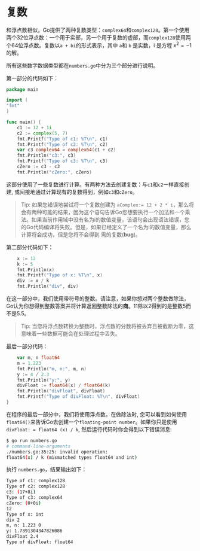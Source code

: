 # **复数**

和浮点数相似，Go提供了两种复数类型：`complex64`和`complex128`。第一个使用两个32位浮点数：一个用于实部，另一个用于复数的虚部，而`complex128`使用两个64位浮点数。复数以`a + bi`的形式表示，其中 `a`和 `b` 是实数，i 是方程 $x^2 =−1$ 的解。

所有这些数字数据类型都在`numbers.go`中分为三个部分进行说明。

第一部分的代码如下：
```Go
package main

import (
"fmt"
)

func main() {
    c1 := 12 + 1i
    c2 := complex(5, 7)
    fmt.Printf("Type of c1: %T\n", c1)
    fmt.Printf("Type of c2: %T\n", c2)
    var c3 complex64 = complex64(c1 + c2)
    fmt.Println("c3:", c3)
    fmt.Printf("Type of c3: %T\n", c3)
    cZero := c3 - c3
    fmt.Println("cZero:", cZero)
```

这部分使用了一些复数进行计算。有两种方法去创建复数：与`c1`和`c2`一样直接创建, 或间接地通过计算现有的复数得到，例如`c3`和`cZero`。

>Tip: 如果您错误地尝试将一个复数创建为 `aComplex:= 12 + 2 * i`，那么将会有两种可能的结果，因为这个语句告诉Go您想要执行一个加法和一个乘法。如果当前作用域中没有名为i的数值变量，该语句会出现语法错误，您的Go代码编译将失败。但是，如果已经定义了一个名为i的数值变量，那么计算将会成功，但是您将不会得到 需的复数(**bug**)。

第二部分代码如下：

```Go
    x := 12
    k := 5
    fmt.Println(x)
    fmt.Printf("Type of x: %T\n", x)
    div := x / k
    fmt.Println("div", div)
```

在这一部分中，我们使用带符号的整数。请注意，如果你想对两个整数做除法，Go认为你想得到整数答案并将计算返回整数除法的**商**。11除以2得到的是整数5而不是5.5。

>Tip: 当您将浮点数转换为整数时，浮点数的分数将被丢弃且被截断为零，这意味着一些数据可能会在处理过程中丢失。

最后一部分代码：

```GO
    var m, n float64
    m = 1.223
    fmt.Println("m, n:", m, n)
    y := 4 / 2.3
    fmt.Println("y:", y)
    divFloat := float64(x) / float64(k)
    fmt.Println("divFloat", divFloat)
    fmt.Printf("Type of divFloat: %T\n", divFloat)
}
```
在程序的最后一部分中，我们将使用浮点数。在做除法时, 您可以看到如何使用```float64()```来告诉Go去创建一个```floating-point number```。如果你只是使用 ```divFloat: = float64 (x) / k```, 然后运行代码时你会得到以下错误消息:

```bash
$ go run numbers.go
# command-line-arguments
./numbers.go:35:25: invalid operation: 
float64(x) / k (mismatched types float64 and int)
```
执行 ```numbers.go```，结果输出如下：

```bash
Type of c1: complex128
Type of c2: complex128
c3: (17+8i)
Type of c3: complex64
cZero: (0+0i)
12
Type of x: int
div 2
m, n: 1.223 0
y: 1.7391304347826086
divFloat 2.4
Type of divFloat: float64
```